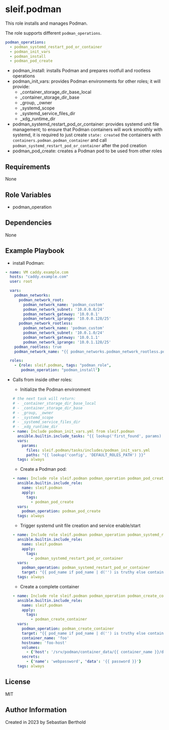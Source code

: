 # sleif.podman

This role installs and manages Podman.

The role supports different `podman_operations`.

```yaml
podman_operations:
  - podman_systemd_restart_pod_or_container
  - podman_init_vars
  - podman_install
  - podman_pod_create
```

- podman_install: installs Podman and prepares rootfull and rootless operations
- podman_init_vars: provides Podman environments for other roles; it will provide:
  - _container_storage_dir_base_local
  - _container_storage_dir_base
  - _group, _owner
  - _systemd_scope
  - _systemd_service_files_dir
  - _xdg_runtime_dir
- podman_systemd_restart_pod_or_container: provides systemd unit file management; to ensure that Podman containers will work smoothly with systemd, it is required to just create `state: created` the containers with `containers.podman.podman_container` and call `podman_systemd_restart_pod_or_container` after the pod creation
- podman_pod_create: creates a Podman pod to be used from other roles

## Requirements

None

## Role Variables

- podman_operation

## Dependencies

None

## Example Playbook

- install Podman:

```yaml
- name: VM caddy.example.com
  hosts: "caddy.example.com"
  user: root

  vars:
    podman_networks:
      podman_network_root:
        podman_network_name: 'podman_custom'
        podman_network_subnet: '10.0.0.0/24'
        podman_network_gateway: '10.0.0.1'
        podman_network_iprange: '10.0.0.128/25'
      podman_network_rootless:
        podman_network_name: 'podman_custom'
        podman_network_subnet: '10.0.1.0/24'
        podman_network_gateway: '10.0.1.1'
        podman_network_iprange: '10.0.1.128/25'
    podman_rootless: true
    podman_network_name: "{{ podman_networks.podman_network_rootless.podman_network_name }}"

  roles:
    - {role: sleif.podman, tags: "podman_role",
       podman_operation: "podman_install"}
```

- Calls from inside other roles:
  - Initialize the Podman environment

  ```yaml
  # the next task will return:
  # - _container_storage_dir_base_local
  # - _container_storage_dir_base
  # - _group, _owner
  # - _systemd_scope
  # - _systemd_service_files_dir
  # - _xdg_runtime_dir
  - name: Include podman_init_vars.yml from sleif.podman
    ansible.builtin.include_tasks: "{{ lookup('first_found', params) }}"
    vars:
      params:
        files: sleif.podman/tasks/includes/podman_init_vars.yml
        paths: "{{ lookup('config', 'DEFAULT_ROLES_PATH') }}"
    tags: always
  ```

  - Create a Podman pod:

  ```yaml
  - name: Include role sleif.podman podman_operation podman_pod_create
    ansible.builtin.include_role:
      name: sleif.podman
      apply:
        tags:
          - podman_pod_create
    vars:
      podman_operation: podman_pod_create
    tags: always
  ```

  - Trigger systemd unit file creation and service enable/start

  ```yaml
  - name: Include role sleif.podman podman_operation podman_systemd_restart_pod_or_container
    ansible.builtin.include_role:
      name: sleif.podman
      apply:
        tags:
          - podman_systemd_restart_pod_or_container
    vars:
      podman_operation: podman_systemd_restart_pod_or_container
      target: "{{ pod_name if pod_name | d('') is truthy else container_name }}"
    tags: always
  ```

  - Create a complete container

  ```yaml
  - name: Include role sleif.podman podman_operation podman_create_container
    ansible.builtin.include_role:
      name: sleif.podman
      apply:
        tags:
          - podman_create_container
    vars:
      podman_operation: podman_create_container
      target: "{{ pod_name if pod_name | d('') is truthy else container_name }}"
      container_name: 'foo'
      hostname: 'foo-host'
      volumes:
        - {'host': '/srv/podman/container_data/{{ container_name }}/data', 'container:' '/data'}
      secrets:
        - {'name': 'webpassword', 'data': '{{ password }}'}
    tags: always
  ```

## License

MIT

## Author Information

Created in 2023 by Sebastian Berthold

